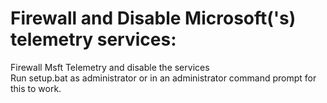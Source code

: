 # Firewall and Disable Microsoft('s) telemetry services:
Firewall Msft Telemetry and disable the services
<br>
Run setup.bat as administrator or in an administrator command prompt for this to work.
